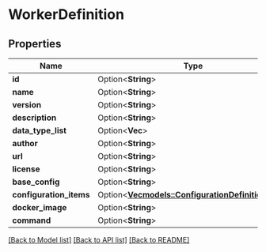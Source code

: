 # WorkerDefinition

## Properties

Name | Type | Description | Notes
------------ | ------------- | ------------- | -------------
**id** | Option<**String**> |  | [optional]
**name** | Option<**String**> |  | [optional]
**version** | Option<**String**> |  | [optional]
**description** | Option<**String**> |  | [optional]
**data_type_list** | Option<**Vec<String>**> |  | [optional]
**author** | Option<**String**> |  | [optional]
**url** | Option<**String**> |  | [optional]
**license** | Option<**String**> |  | [optional]
**base_config** | Option<**String**> |  | [optional]
**configuration_items** | Option<[**Vec<models::ConfigurationDefinitionItem>**](ConfigurationDefinitionItem.md)> |  | [optional]
**docker_image** | Option<**String**> |  | [optional]
**command** | Option<**String**> |  | [optional]

[[Back to Model list]](../README.md#documentation-for-models) [[Back to API list]](../README.md#documentation-for-api-endpoints) [[Back to README]](../README.md)


